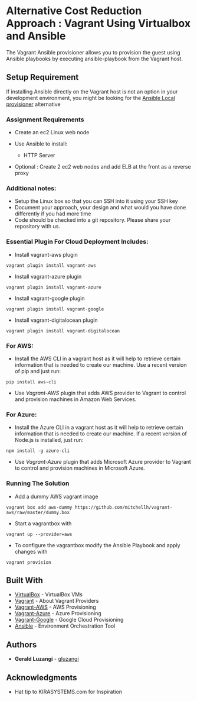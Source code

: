 # Alternative Cost Reduction Approach : Vagrant Using Virtualbox and Ansible

The Vagrant Ansible provisioner allows you to provision the guest using Ansible playbooks by executing ansible-playbook from the Vagrant host.

## Setup Requirement
If installing Ansible directly on the Vagrant host is not an option in your development environment, you might be looking for the [Ansible Local provisioner](https://www.vagrantup.com/docs/provisioning/ansible_local.html) alternative

### Assignment Requirements

- Create an ec2 Linux web node

- Use Ansible to install:
    - HTTP Server

- Optional : Create 2 ec2 web nodes and add ELB at the front as a reverse proxy

### Additional notes:

- Setup the Linux box so that you can SSH into it using your SSH key
- Document your approach, your design and what would you have done differently if you had more time
- Code should be checked into a git repository. Please share your repository with us.


### Essential Plugin For Cloud Deployment Includes:

- Install vagrant-aws plugin 
```
vagrant plugin install vagrant-aws
```
- Install vagrant-azure plugin 
```
vagrant plugin install vagrant-azure
```
- Install vagrant-google plugin 
```
vagrant plugin install vagrant-google
```
- Install vagrant-digitalocean plugin 
```
vagrant plugin install vagrant-digitalocean
```

### For AWS:

- Install the AWS CLI in a vagrant host as it will help to retrieve certain information that is needed to create our machine. Use a recent version of pip and just run:
```
pip install aws-cli
```
- Use *Vagrant-AWS* plugin that adds AWS provider to Vagrant to control and provision machines in Amazon Web Services.

### For Azure:

- Install the Azure CLI in a vagrant host as it will help to retrieve certain information that is needed to create our machine. If a recent version of Node.js is installed, just run:
```
npm install -g azure-cli
```

- Use *Vagrant-Azure* plugin that adds Microsoft Azure provider to Vagrant to control and provision machines in Microsoft Azure.

### Running The Solution

- Add a dummy AWS vagrant image
```
vagrant box add aws-dummy https://github.com/mitchellh/vagrant-aws/raw/master/dummy.box
```

- Start a vagrantbox with
```
vagrant up --provider=aws
```

- To configure the vagrantbox modify the Ansible Playbook and apply changes with
```
vagrant provision
```

## Built With

* [VirtualBox](https://www.virtualbox.org/) - VirtualBox VMs
* [Vagrant](https://www.vagrantup.com/intro/getting-started/providers.html) - About Vagrant Providers
* [Vagrant-AWS](https://github.com/mitchellh/vagrant-aws) - AWS Provisioning
* [Vagrant-Azure](https://github.com/Azure/vagrant-azure) - Azure Provisioning
* [Vagrant-Google](https://github.com/mitchellh/vagrant-google) - Google Cloud Provisioning
* [Ansible](https://docs.ansible.com/ansible/latest/scenario_guides/guide_aws.html) - Environment Orchestration Tool

## Authors

* **Gerald Luzangi** - [gluzangi](https://github.com/gluzangi)


## Acknowledgments

* Hat tip to KIRASYSTEMS.com for Inspiration
